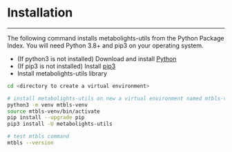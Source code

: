 # Installation

---
The following command installs metabolights-utils from the Python Package Index. You will need Python 3.8+ and pip3 on your operating system.

* (If python3 is not installed) Download and install [Python](https://www.python.org/downloads)
* (If pip3 is not installed) Install [pip3](https://pip.pypa.io/en/stable/installation) 
* Install metabolights-utils library
```bash
cd <directory to create a virtual environment>

# install metabolights-utils on new a virtual environment named mtbls-venv (you may change it)
python3 -m venv mtbls-venv
source mtbls-venv/bin/activate
pip install --upgrade pip
pip3 install -U metabolights-utils

# test mtbls command
mtbls --version
```